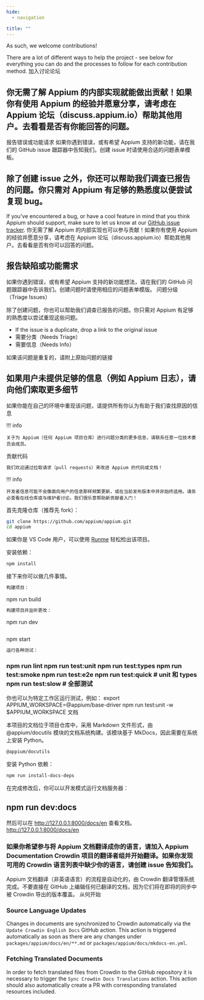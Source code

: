 ```yaml
---
hide:
  - navigation

title: ""
---
```


As such, we welcome contributions!

There are a lot of different ways to help the project - see below for everything you can do and the
processes to follow for each contribution method. 加入讨论论坛

## 你无需了解 Appium 的内部实现就能做出贡献！如果你有使用 Appium 的经验并愿意分享，请考虑在 Appium 论坛（discuss.appium.io）帮助其他用户。去看看是否有你能回答的问题。

报告错误或功能请求 如果你遇到错误，或有希望 Appium 支持的新功能，请在我们的 GitHub issue 跟踪器中告知我们。创建 issue 时请使用合适的问题表单模板。

## 除了创建 issue 之外，你还可以帮助我们调查已报告的问题。你只需对 Appium 有足够的熟悉度以便尝试复现 bug。

If you've encountered a bug, or have a cool feature in mind that you think Appium should support,
make sure to let us know at our [GitHub issue tracker](https://github.com/appium/appium/issues).
你无需了解 Appium 的内部实现也可以参与贡献！如果你有使用 Appium 的经验并愿意分享，请考虑在 Appium 论坛（discuss.appium.io）帮助其他用户。去看看是否有你可以回答的问题。

## 报告缺陷或功能需求

如果你遇到错误，或有希望 Appium 支持的新功能想法，请在我们的 GitHub 问题跟踪器中告诉我们。创建问题时请使用相应的问题表单模版。 问题分级（Triage Issues）

除了创建问题，你也可以帮助我们调查已报告的问题。你只需对 Appium 有足够的熟悉度以尝试重现这些问题。

- If the issue is a duplicate, drop a link to the original issue
- 需要分类（Needs Triage）
- 需要信息（Needs Info）

如果该问题是重复的，请附上原始问题的链接

## 如果用户未提供足够的信息（例如 Appium 日志），请向他们索取更多细节

如果你能在自己的环境中重现该问题，请提供所有你认为有助于我们查找原因的信息

!!! info

    关于为 Appium（任何 Appium 项目仓库）进行问题分类的更多信息，请联系任意一位技术委员会成员。

贡献代码

```sh
我们欢迎通过拉取请求（pull requests）来改进 Appium 的代码或文档！
```

!!! info

    开发者信息可能不会像面向用户的信息那样频繁更新，或在当前发布版本中并非始终适用。请务必查看在线仓库或与维护者讨论。我们很乐意帮助新贡献者入门！

首先克隆仓库（推荐先 fork）：

```sh
git clone https://github.com/appium/appium.git
cd appium
```

如果你是 VS Code 用户，可以使用 [Runme](https://runme.dev/api/runme?repository=https%3A%2F%2Fgithub.com%2Fappium%2Fappium.git&fileToOpen=packages%2Fappium%2Fdocs%2Fen%2Fcontributing%2Findex.md) 轻松检出该项目。

安装依赖：

```sh
npm install
```

接下来你可以做几件事情。

```sh
构建项目：
```

npm run build

```sh
构建项目并监听更改：
```

npm run dev

```sh

```

npm start

```sh
运行各种测试：
```

### npm run lint&#xA;npm run test:unit&#xA;npm run test:types&#xA;npm run test:smoke&#xA;npm run test:e2e&#xA;npm run test:quick # unit 和 types&#xA;npm run test:slow # 全部测试

你也可以为特定工作区运行测试，例如：
export APPIUM_WORKSPACE=@appium/base-driver
npm run test:unit -w $APPIUM_WORKSPACE 文档

本项目的文档位于项目仓库中，采用 Markdown 文件形式，由 @appium/docutils 模块的文档系统构建。该模块基于 MkDocs，因此需要在系统上安装 Python。

```sh
@appium/docutils
```

安装 Python 依赖：

```sh
npm run install-docs-deps
```

在完成修改后，你可以以开发模式运行文档服务器：

## npm run dev:docs

然后可以在 http://127.0.0.1:8000/docs/en 查看文档。 http://127.0.0.1:8000/docs/en

### 如果你希望参与将 Appium 文档翻译成你的语言，请加入 Appium Documentation Crowdin 项目的翻译者组并开始翻译。如果你发现可用的 Crowdin 语言列表中缺少你的语言，请创建 issue 告知我们。

Appium 文档翻译（非英语语言）的流程是自动化的，由 Crowdin 翻译管理系统完成。不要直接在 GitHub 上编辑任何已翻译的文档，因为它们将在即将的同步中被 Crowdin 导出的版本覆盖。 从何开始

### Source Language Updates

Changes in documents are synchronized to Crowdin automatically via the `Update Crowdin English Docs` GitHub action.
This action is triggered automatically as soon as there are any changes under `packages/appium/docs/en/**.md`
or `packages/appium/docs/mkdocs-en.yml`.

### Fetching Translated Documents

In order to fetch translated files from Crowdin to the GitHub repository it is necessary to trigger
the `Sync Crowdin Docs Translations` action. This action should also automatically create a PR with
corresponding translated resources included.
